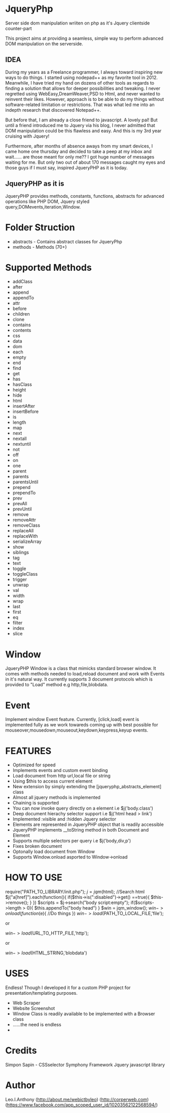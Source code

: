 # JqueryPhp
Server side dom manipulation wriiten on php as it's Jquery clientside counter-part

This project aims at providing a seamless, simple way to perform advanced DOM manipulation on the serverside.

IDEA
---------
 During my years as a Freelance programmer, I always toward inspiring new ways to do things. I started using nodepad++ as my favorite tool in 2012. Meanwhile, I have tried my hand on dozens of other tools as regards to finding a solution that allows for deeper possibilities and tweaking. I never regretted using WebEasy,DreamWeaver,PSD to Html, and never wanted to reinvent their likes. However, approach is to be able to do my things without software-related limitation or restrictions. That was what led me into an indepth research that discovered Notepad++.
 
 But before that, I am already a close friend to javascript. A lovely pal! But until a friend introduced me to Jquery via his blog, I never admitted that DOM manipulation could be this flawless and easy. And this is my 3rd year cruising with Jquery!
 
 Furthermore, after months of absence aways from my smart devices, I came home one thursday and decided to take a peep at my inbox and wait...... are those meant for only me?? I got huge number of messages waiting for me. But only two out of about 170 messages caught my eyes and those guys if I must say, inspired JqueryPHP as it is today.
 
 JqueryPHP as it is
 ----------
 JqueryPHP provides methods, constants, functions, abstracts for advanced operations like PHP DOM, Jquery styled query,DOMevents,iteration,Window.
 
 Folder Struction
=====================
  * abstracts - Contains abstract classes for JqueryPhp
  * methods - Methods (70+)
  
Supported  Methods
=====================
  * addClass
  * after
  * append
  * appendTo
  * attr
  * before
  * children
  * clone
  * contains
  * contents
  * css
  * data
  * dom
  * each
  * empty
  * end
  * find
  * get
  * has
  * hasClass
  * height
  * hide
  * html
  * insertAfter
  * insertBefore
  * is
  * length
  * map
  * next
  * nextall
  * nextuntil
  * not
  * off
  * on
  * one
  * parent
  * parents
  * parentsUntil
  * prepend
  * prependTo
  * prev
  * prevAll
  * prevUntil
  * remove
  * removeAttr
  * removeClass
  * replaceAll
  * replaceWith
  * serializeArray
  * show
  * siblings
  * tag
  * text
  * toggle
  * toggleClass
  * trigger
  * unwrap
  * val
  * width
  * wrap
  * last
  * first
  * eq
  * filter
  * index
  * slice
 
Window
=====================
JqueryPHP Window is a class that mimicks standard browser window. It comes with methods needed to load,reload document and work with Events in it's natural way. 
It currently supports 3 document protocols which is provided to "Load" method e.g http,file,blobdata.

 Event
=====================
Implement window Event feature. 
Currently, [click,load] event is implemented fully as we work towareds coming up with best possible for mouseover,mousedown,mouseout,keydown,keypress,keyup events. 


 FEATURES
=====================
* Optimized for speed
* Implements events and custom event binding
* Load document from http url,local file or string
* Using $this to access current element
* New extension by simply extending the [jqueryphp_abstracts_element] class
* Almost all jquery methods is implemented
* Chaining is supported
* You can now invoke query directly on a element i.e $j('body.class')
* Deep document hierachy selector support i.e $j('html head > link')
* Implemented :visible and :hidden Jquery selector
* Elements are represented in JqueryPHP object that is readily accessible
* JqueryPHP implements __toString method in both Document and Element
* Supports multiple selectors per query i.e $j('body,div,p')
* Fixes broken document
* Optonally load document from Window
* Supports Window.onload asported to Window->onload

 HOW TO USE
=====================
  require("PATH_TO_LIBRARY/init.php");
  $j = jqm($html);
  //Search html
  $j("a[href]").each(function(){
   if($this->is(":disabled")->get() ==true){
   $this->remove();
   }
  })
  $scripts = $j->search("body script:empty");
  if($scripts->length > 0){
  $this.appendTo("body head")
  }
  $win = jqm_window();
  $win->onload(function($e){
  //Do things
  })
  $win->load($PATH_TO_LOCAL_FILE,'file');

 or
 
  $win->load($URL_TO_HTTP_FILE,'http');

 or
 
  $win->load($HTML_STRING,'blobdata')

USES
=========
Endless!
Though I developed it for a custom PHP project for presentation/templating purposes.
 * Web Scraper
 * Website Screenshot
 * Window Class is readily available to be implemented with a Browser class
 * ......the need is endless
 * 

Credits
=========
Simpon Sapin -  CSSselector
Symphony Framework
Jquery javascript library


Author
=========
Leo.I.Anthony
(http://about.me/webictbyleo)
(http://corperweb.com)(https://www.facebook.com/app_scoped_user_id/10203562122568594/)

